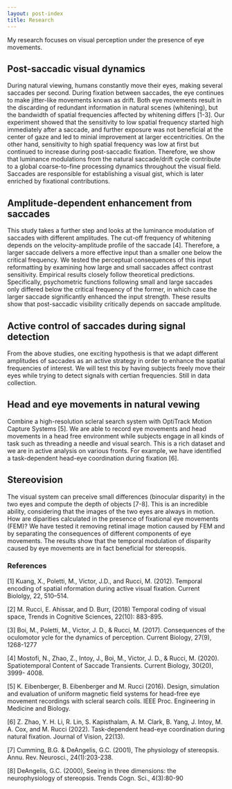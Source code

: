 ```yaml
---
layout: post-index
title: Research
---
```


My research focuses on visual perception under the presence of eye movements.

## Post-saccadic visual dynamics

During natural viewing, humans constantly move their eyes, making several saccades per second. During fixation between saccades, the eye continues to make jitter-like movements known as drift. Both eye movements result in the discarding of redundant information in natural scenes (whitening), but the bandwidth of spatial frequencies affected by whitening differs [1-3]. Our experiment showed that the sensitivity to low spatial frequency started high immediately after a saccade, and further exposure was not beneficial at the center of gaze and led to minial improvement at larger eccentricities. On the other hand, sensitivity to high spatial frequency was low at first but continued to increase during post-saccadic fixation. Therefore, we show that luminance modulations from the natural saccade/drift cycle contribute to a global coarse-to-fine processing dynamics throughout the visual field. Saccades are responsible for establishing a visual gist, which is later enriched by fixational contributions.

## Amplitude-dependent enhancement from saccades

This study takes a further step and looks at the luminance modulation of saccades with different amplitudes. The cut-off frequency of whitening depends on the velocity-amplitude profile of the saccade [4]. Therefore, a larger saccade delivers a more effective input than a smaller one below the critical frequency. We tested the perceptual consequences of this input reformatting by examining how large and small saccades affect contrast sensitivity. Empirical results closely follow theoretical predictions. Specifically, psychometric functions following small and large saccades only differed below the critical frequency of the former, in which case the larger saccade significantly enhanced the input strength. These results show that post-saccadic visibility critically depends on saccade amplitude. 

## Active control of saccades during signal detection

From the above studies, one exciting hypothesis is that we adapt different amplitudes of saccades as an active strategy in order to enhance the spatial frequencies of interest. We will test this by having subjects freely move their eyes while trying to detect signals with certian frequencies. Still in data collection.

## Head and eye movements in natural vewing

Combine a high-resolution scleral search system with OptiTrack Motion Capture Systems [5]. We are able to record eye movements and head movements in a head free environment while subjects engage in all kinds of task such as threading a needle and visual search. This is a rich dataset and we are in active analysis on various fronts. For example, we have identified a task-dependent head-eye coordination during fixation [6].

## Stereovision
The visual system can preceive small differences (binocular disparity) in the two eyes and compute the depth of objects [7-8]. This is an incredible ability, considering that the images of the two eyes are always in motion. How are diparities calculated in the presence of fixational eye movements (FEM)? We have tested it removing retinal image motion caused by FEM and by separating the consequences of different components of eye movements. The results show that the temporal modulation of disparity caused by eye movements are in fact beneficial for stereopsis. 


### References
[1] Kuang, X., Poletti, M., Victor, J.D., and Rucci, M. (2012). Temporal encoding of spatial
nformation during active visual fixation. Current Biololgy, 22, 510–514.

[2] M. Rucci, E. Ahissar, and D. Burr, (2018) Temporal coding of visual space, Trends in
Cognitive Sciences, 22(10): 883-895.


[3] Boi, M., Poletti, M., Victor, J. D., & Rucci, M. (2017). Consequences of the oculomotor
ycle for the dynamics of perception. Current Biology, 27(9), 1268-1277

[4] Mostofi, N., Zhao, Z., Intoy, J., Boi, M., Victor, J. D., & Rucci, M. (2020). Spatiotemporal
Content of Saccade Transients. Current Biology, 30(20), 3999- 4008.

[5] K. Eibenberger, B. Eibenberger and M. Rucci (2016). Design, simulation and evaluation of uniform magnetic field systems for head-free eye movement recordings with scleral search coils. IEEE Proc. Engineering in Medicine and Biology.

[6] Z. Zhao, Y. H. Li, R. Lin, S. Kapisthalam, A. M. Clark, B. Yang, J. Intoy, M. A. Cox, and M. Rucci (2022). Task-dependent head-eye coordination during natural fixation. Journal of Vision, 22(13).

[7]	Cumming, B.G. & DeAngelis, G.C. (2001), The physiology of stereopsis. Annu. Rev. Neurosci., 24(1):203-238.

[8] DeAngelis, G.C. (2000), Seeing in three dimensions: the neurophysiology of stereopsis. Trends Cogn. Sci., 4(3):80-90

<!-- # COMMENT EXPLAINING THIS PAGE -- 
We're currently using this section of the site to host these tutorials,
  but you might want to use it to showcase and describe your `Research`,
  to chronicle various `Talks` you've given over your history, or to
  write about various news or updates that have happened to you.

You can update the `title` of file (line 3) to change the heading of 
  the page and its title in the browser. To change how it's referred to
  in the navigation and/or adjust its url, see `data/navigation.yml` file.
-->


